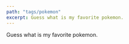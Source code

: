 ```yaml
---
path: "tags/pokemon"
excerpt: Guess what is my favorite pokemon.
---
```

Guess what is my favorite pokemon.